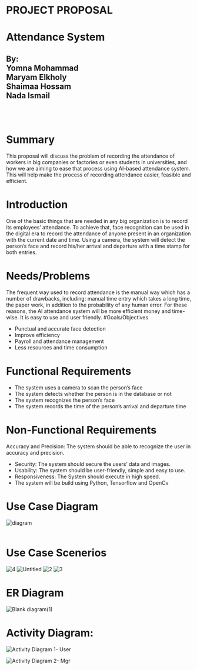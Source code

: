 # PROJECT PROPOSAL
# Attendance System
## By:<br/> Yomna Mohammad<br/> Maryam Elkholy <br/>Shaimaa Hossam <br/>Nada Ismail
<br/><br/>
# Summary
This proposal will discuss the problem of recording the attendance of workers in big companies or factories or even students in universities, and how we are aiming to ease that process using AI-based attendance system. This will help make the process of recording attendance easier, feasible and efficient.
# Introduction
One of the basic things that are needed in any big organization is to record its employees’ attendance. To achieve that, face recognition can be used in the digital era to record the attendance of anyone present in an organization with the current date and time. Using a camera, the system will detect the person’s face and record his/her arrival and departure with a time stamp for both entries.
# Needs/Problems
The frequent way used to record attendance is the manual way which has a number of drawbacks, including: manual time entry which takes a long time, the paper work, in addition to the probability of any human error. For these reasons, the AI attendance system will be more efficient money and time-wise. It is easy to use and user friendly.
#Goals/Objectives
* Punctual and accurate face detection
* Improve efficiency 
* Payroll and attendance management 
* Less resources and time consumption
# Functional Requirements
* The system uses a camera to scan the person’s face
* The system detects whether the person is in the database or not
* The system recognizes the person’s face
* The system records the time of the person’s arrival and departure time
# Non-Functional Requirements
Accuracy and Precision: The system should be able to recognize the user in accuracy and precision.
* Security: The system should secure the users’ data and images.
* Usability: The system should be user-friendly, simple and easy to use.
* Responsiveness: The System should execute in high speed.
* The system will be build using Python, Tensorflow and OpenCv
# Use Case Diagram 
![diagram](https://user-images.githubusercontent.com/40139825/115119786-78826400-9faa-11eb-99ad-78fe0e392cdb.jpeg)
<br><br>
# Use Case Scenerios
![4](https://user-images.githubusercontent.com/40139825/115119831-b2ec0100-9faa-11eb-8017-51d5d10309df.png)
![Untitled](https://user-images.githubusercontent.com/40139825/115119849-c5663a80-9faa-11eb-97c9-5b4a89007f13.png)
![2](https://user-images.githubusercontent.com/40139825/115119889-ef1f6180-9faa-11eb-91f2-424bfdcdaa03.png)
![3](https://user-images.githubusercontent.com/40139825/115119899-f8a8c980-9faa-11eb-8df4-3657cfd323e9.png)

# ER Diagram
![Blank diagram(1)](https://user-images.githubusercontent.com/40139825/115119922-170ec500-9fab-11eb-8213-855aa7393a69.jpeg)

# Activity Diagram:

![Activity Diagram 1- User](https://user-images.githubusercontent.com/50136936/116825768-ee80f080-ab90-11eb-89d6-2bc1a6edba7f.jpg)

![Activity Diagram 2- Mgr](https://user-images.githubusercontent.com/50136936/116825790-0d7f8280-ab91-11eb-82c8-6bf7a8a8bab6.jpg)
